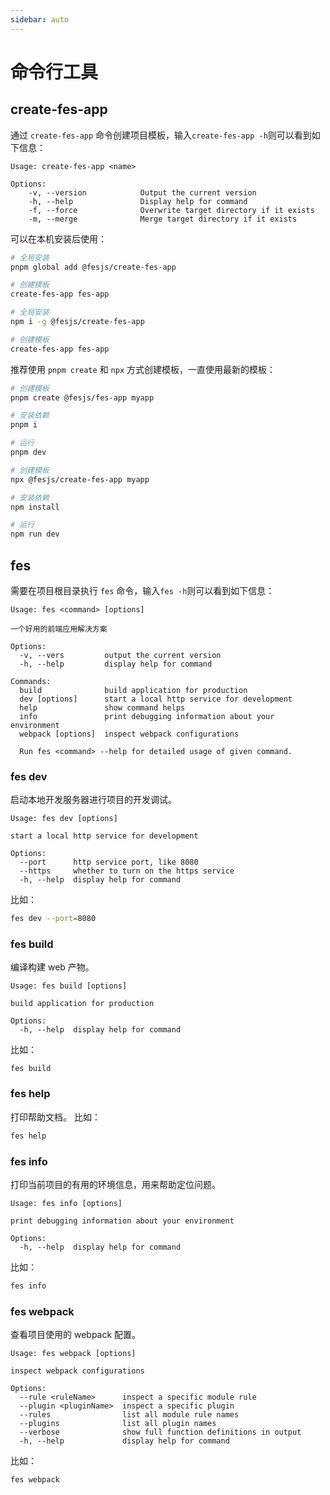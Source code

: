 ```yaml
---
sidebar: auto
---
```


# 命令行工具

## create-fes-app

通过 `create-fes-app` 命令创建项目模板，输入`create-fes-app -h`则可以看到如下信息：

```
Usage: create-fes-app <name>

Options:
    -v, --version            Output the current version
    -h, --help               Display help for command
    -f, --force              Overwrite target directory if it exists
    -m, --merge              Merge target directory if it exists
```

可以在本机安装后使用：
<CodeGroup>
<CodeGroupItem title="PNPM" active>

```bash
# 全局安装
pnpm global add @fesjs/create-fes-app

# 创建模板
create-fes-app fes-app
```

  </CodeGroupItem>

  <CodeGroupItem title="NPM">

```bash
# 全局安装
npm i -g @fesjs/create-fes-app

# 创建模板
create-fes-app fes-app
```

  </CodeGroupItem>
</CodeGroup>

推荐使用 `pnpm create` 和 `npx` 方式创建模板，一直使用最新的模板：

<CodeGroup>
  <CodeGroupItem title="PNPM" active>

```bash
# 创建模板
pnpm create @fesjs/fes-app myapp

# 安装依赖
pnpm i

# 运行
pnpm dev
```

  </CodeGroupItem>

  <CodeGroupItem title="NPM">

```bash
# 创建模板
npx @fesjs/create-fes-app myapp

# 安装依赖
npm install

# 运行
npm run dev
```

  </CodeGroupItem>
</CodeGroup>

## fes

需要在项目根目录执行 `fes` 命令，输入`fes -h`则可以看到如下信息：

```
Usage: fes <command> [options]

一个好用的前端应用解决方案

Options:
  -v, --vers         output the current version
  -h, --help         display help for command

Commands:
  build              build application for production
  dev [options]      start a local http service for development
  help               show command helps
  info               print debugging information about your environment
  webpack [options]  inspect webpack configurations

  Run fes <command> --help for detailed usage of given command.
```

### fes dev

启动本地开发服务器进行项目的开发调试。

```
Usage: fes dev [options]

start a local http service for development

Options:
  --port      http service port, like 8080
  --https     whether to turn on the https service
  -h, --help  display help for command
```

比如：

```bash
fes dev --port=8080
```

### fes build

编译构建 web 产物。

```
Usage: fes build [options]

build application for production

Options:
  -h, --help  display help for command
```

比如：

```
fes build
```

### fes help

打印帮助文档。
比如：

```bash
fes help
```

### fes info

打印当前项目的有用的环境信息，用来帮助定位问题。

```
Usage: fes info [options]

print debugging information about your environment

Options:
  -h, --help  display help for command
```

比如：

```bash
fes info
```

### fes webpack

查看项目使用的 webpack 配置。

```
Usage: fes webpack [options]

inspect webpack configurations

Options:
  --rule <ruleName>      inspect a specific module rule
  --plugin <pluginName>  inspect a specific plugin
  --rules                list all module rule names
  --plugins              list all plugin names
  --verbose              show full function definitions in output
  -h, --help             display help for command
```

比如：

```bash
fes webpack
```
